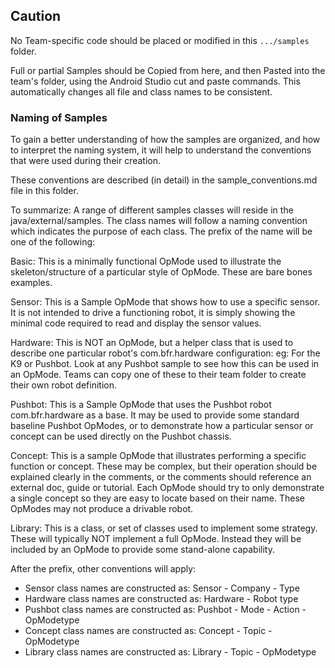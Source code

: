 
## Caution
No Team-specific code should be placed or modified in this ``.../samples`` folder.

Full or partial Samples should be Copied from here, and then Pasted into
the team's folder, using the Android Studio cut and paste commands.
This automatically changes all file and class names to be consistent.

### Naming of Samples

To gain a better understanding of how the samples are organized, and how to interpret the
naming system, it will help to understand the conventions that were used during their creation.

These conventions are described (in detail) in the sample_conventions.md file in this folder.

To summarize: A range of different samples classes will reside in the java/external/samples.
The class names will follow a naming convention which indicates the purpose of each class.
The prefix of the name will be one of the following:

Basic:  	This is a minimally functional OpMode used to illustrate the skeleton/structure
            of a particular style of OpMode.  These are bare bones examples.

Sensor:    	This is a Sample OpMode that shows how to use a specific sensor.
            It is not intended to drive a functioning robot, it is simply showing the minimal code
            required to read and display the sensor values.

Hardware:	This is NOT an OpMode, but a helper class that is used to describe
            one particular robot's com.bfr.hardware configuration:   eg: For the K9 or Pushbot.
            Look at any Pushbot sample to see how this can be used in an OpMode.
            Teams can copy one of these to their team folder to create their own robot definition.

Pushbot:	This is a Sample OpMode that uses the Pushbot robot com.bfr.hardware as a base.
            It may be used to provide some standard baseline Pushbot OpModes, or
            to demonstrate how a particular sensor or concept can be used directly on the
            Pushbot chassis.

Concept:	This is a sample OpMode that illustrates performing a specific function or concept.
            These may be complex, but their operation should be explained clearly in the comments,
            or the comments should reference an external doc, guide or tutorial.
            Each OpMode should try to only demonstrate a single concept so they are easy to
            locate based on their name.  These OpModes may not produce a drivable robot. 

Library:    This is a class, or set of classes used to implement some strategy.
            These will typically NOT implement a full OpMode.  Instead they will be included
            by an OpMode to provide some stand-alone capability.

After the prefix, other conventions will apply:

* Sensor class names are constructed as:    Sensor - Company - Type
* Hardware class names are constructed as:  Hardware - Robot type
* Pushbot class names are constructed as:   Pushbot - Mode - Action - OpModetype
* Concept class names are constructed as:   Concept - Topic - OpModetype
* Library class names are constructed as:   Library - Topic - OpModetype


